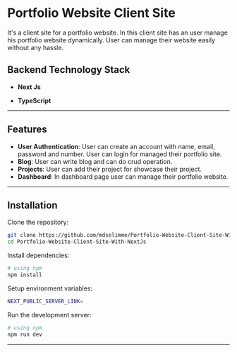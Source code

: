 # Portfolio Website Client Site

It's a client site for a portfolio website. In this client site has an user manage his portfolio website dynamically. User can manage their website easily without any hassle.

## Backend Technology Stack

- **Next Js**

- **TypeScript**

---

## Features

- **User Authentication**:
  User can create an account with name, email, password and number. User can login for managed their portfolio site.
- **Blog**:
  User can write blog and can do crud operation.
- **Projects**:
  User can add their project for showcase their project.
- **Dashboard**:
  In dashboard page user can manage their portfolio website.

---

## Installation

Clone the repository:

```bash
git clone https://github.com/mdselimme/Portfolio-Website-Client-Site-With-NextJs.git
cd Portfolio-Website-Client-Site-With-NextJs
```

Install dependencies:

```bash
# using npm
npm install
```

Setup environment variables:

```bash
NEXT_PUBLIC_SERVER_LINK=
```

Run the development server:

```bash
# using npm
npm run dev
```

---
